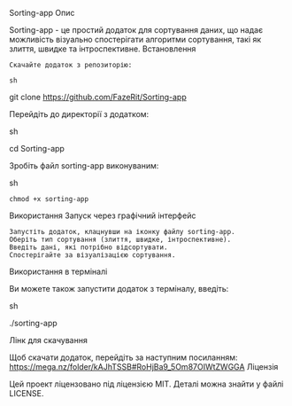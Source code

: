 Sorting-app
Опис

Sorting-app - це простий додаток для сортування даних, що надає можливість візуально спостерігати алгоритми сортування, такі як злиття, швидке та інтроспективне.
Встановлення

    Скачайте додаток з репозиторію:

    sh

git clone https://github.com/FazeRit/Sorting-app

Перейдіть до директорії з додатком:

sh

cd Sorting-app

Зробіть файл sorting-app виконуваним:

sh

    chmod +x sorting-app

Використання
Запуск через графічний інтерфейс

    Запустіть додаток, клацнувши на іконку файлу sorting-app.
    Оберіть тип сортування (злиття, швидке, інтроспективне).
    Введіть дані, які потрібно відсортувати.
    Спостерігайте за візуалізацією сортування.

Використання в терміналі

Ви можете також запустити додаток з терміналу, введіть:

sh

./sorting-app

Лінк для скачування

Щоб скачати додаток, перейдіть за наступним посиланням: https://mega.nz/folder/kAJhTSSB#RoHjBa9_5Om87OIWtZWGGA
Ліцензія

Цей проект ліцензовано під ліцензією MIT. Деталі можна знайти у файлі LICENSE.
